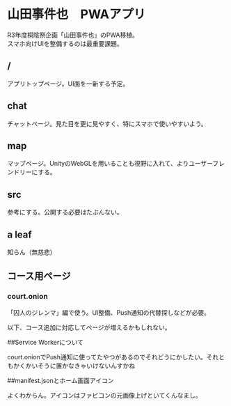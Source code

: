 # 山田事件也　PWAアプリ

R3年度桐陰祭企画「山田事件也」のPWA移植。  
スマホ向けUIを整備するのは最重要課題。

## /

アプリトップページ。UI面を一新する予定。

## chat

チャットページ。見た目を更に見やすく、特にスマホで使いやすいよう。

## map

マップページ。UnityのWebGLを用いることも視野に入れて、よりユーザーフレンドリーにする。

## src

参考にする。公開する必要はたぶんない。

## a leaf

知らん（無慈悲）

## コース用ページ
### court.onion

「囚人のジレンマ」編で使う。UI整備、Push通知の代替探しなどが必要。

以下、コース追加に対応してページが増えるかもしれない。

##Service Workerについて

court.onionでPush通知に使ってたやつがあるのでそれどうにかしたい。それともかくかいそうに置かなきゃいけないんすかね

##manifest.jsonとホーム画面アイコン

よくわからん。アイコンはファビコンの元画像上げといてくんなまし。

